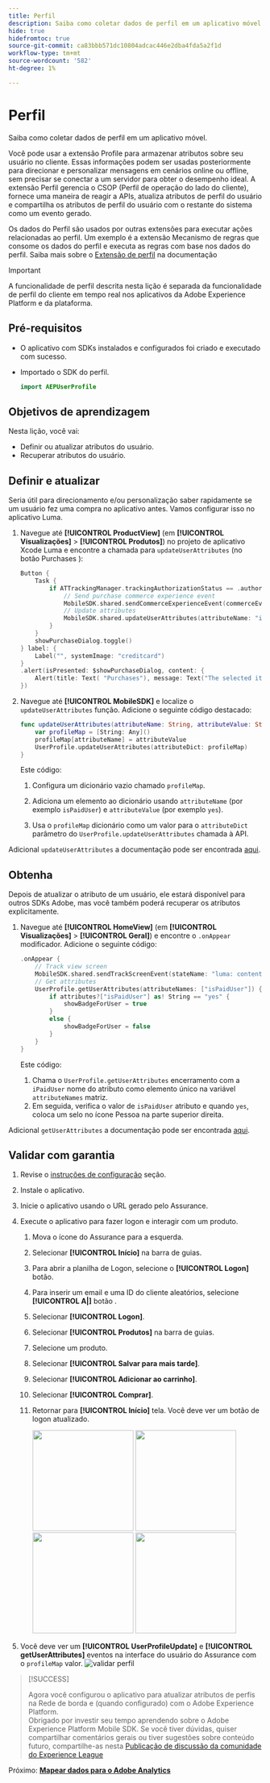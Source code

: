 ```yaml
---
title: Perfil
description: Saiba como coletar dados de perfil em um aplicativo móvel.
hide: true
hidefromtoc: true
source-git-commit: ca83bbb571dc10804adcac446e2dba4fda5a2f1d
workflow-type: tm+mt
source-wordcount: '582'
ht-degree: 1%

---
```


# Perfil

Saiba como coletar dados de perfil em um aplicativo móvel.

Você pode usar a extensão Profile para armazenar atributos sobre seu usuário no cliente. Essas informações podem ser usadas posteriormente para direcionar e personalizar mensagens em cenários online ou offline, sem precisar se conectar a um servidor para obter o desempenho ideal. A extensão Perfil gerencia o CSOP (Perfil de operação do lado do cliente), fornece uma maneira de reagir a APIs, atualiza atributos de perfil do usuário e compartilha os atributos de perfil do usuário com o restante do sistema como um evento gerado.

Os dados do Perfil são usados por outras extensões para executar ações relacionadas ao perfil. Um exemplo é a extensão Mecanismo de regras que consome os dados do perfil e executa as regras com base nos dados do perfil. Saiba mais sobre o [Extensão de perfil](https://developer.adobe.com/client-sdks/documentation/profile/) na documentação

>[!IMPORTANT]
>
>A funcionalidade de perfil descrita nesta lição é separada da funcionalidade de perfil do cliente em tempo real nos aplicativos da Adobe Experience Platform e da plataforma.


## Pré-requisitos

* O aplicativo com SDKs instalados e configurados foi criado e executado com sucesso.
* Importado o SDK do perfil.

  ```swift
  import AEPUserProfile
  ```

## Objetivos de aprendizagem

Nesta lição, você vai:

* Definir ou atualizar atributos do usuário.
* Recuperar atributos do usuário.


## Definir e atualizar

Seria útil para direcionamento e/ou personalização saber rapidamente se um usuário fez uma compra no aplicativo antes. Vamos configurar isso no aplicativo Luma.

1. Navegue até **[!UICONTROL ProductView]** (em **[!UICONTROL Visualizações]** > **[!UICONTROL Produtos]**) no projeto de aplicativo Xcode Luma e encontre a chamada para `updateUserAttributes` (no botão Purchases ):

   ```swift {highlight="8-9"}
   Button {
       Task {
           if ATTrackingManager.trackingAuthorizationStatus == .authorized {
               // Send purchase commerce experience event
               MobileSDK.shared.sendCommerceExperienceEvent(commerceEventType: "purchases", product: product)
               // Update attributes
               MobileSDK.shared.updateUserAttributes(attributeName: "isPaidUser", attributeValue: "yes")
           }
       }
       showPurchaseDialog.toggle()
   } label: {
       Label("", systemImage: "creditcard")
   }
   .alert(isPresented: $showPurchaseDialog, content: {
       Alert(title: Text( "Purchases"), message: Text("The selected item is purchased…"))
   })
   ```

2. Navegue até **[!UICONTROL MobileSDK]** e localize o `updateUserAttributes` função. Adicione o seguinte código destacado:

   ```swift {highlight="2-4"}
   func updateUserAttributes(attributeName: String, attributeValue: String) {
       var profileMap = [String: Any]()
       profileMap[attributeName] = attributeValue
       UserProfile.updateUserAttributes(attributeDict: profileMap)
   }
   ```

   Este código:

   1. Configura um dicionário vazio chamado `profileMap`.

   1. Adiciona um elemento ao dicionário usando `attributeName` (por exemplo `isPaidUser`) e `attributeValue` (por exemplo `yes`).

   1. Usa o `profileMap` dicionário como um valor para o `attributeDict` parâmetro do `UserProfile.updateUserAttributes` chamada à API.


Adicional `updateUserAttributes` a documentação pode ser encontrada [aqui](https://developer.adobe.com/client-sdks/documentation/profile/api-reference/#updateuserattribute).

## Obtenha

Depois de atualizar o atributo de um usuário, ele estará disponível para outros SDKs Adobe, mas você também poderá recuperar os atributos explicitamente.

1. Navegue até **[!UICONTROL HomeView]** (em **[!UICONTROL Visualizações]** > **[!UICONTROL Geral]**) e encontre o `.onAppear` modificador. Adicione o seguinte código:

   ```swift {highlight="3-11"}
   .onAppear {
       // Track view screen
       MobileSDK.shared.sendTrackScreenEvent(stateName: "luma: content: ios: us: en: home")
       // Get attributes
       UserProfile.getUserAttributes(attributeNames: ["isPaidUser"]) { attributes, error in
           if attributes?["isPaidUser"] as! String == "yes" {
               showBadgeForUser = true
           }
           else {
               showBadgeForUser = false
           }
       }
   }
   ```

   Este código:

   1. Chama o `UserProfile.getUserAttributes` encerramento com a `iPaidUser` nome do atributo como elemento único na variável `attributeNames` matriz.
   1. Em seguida, verifica o valor de `isPaidUser` atributo e quando `yes`, coloca um selo no ícone Pessoa na parte superior direita.

Adicional `getUserAttributes` a documentação pode ser encontrada [aqui](https://developer.adobe.com/client-sdks/documentation/profile/api-reference/#getuserattributes).

## Validar com garantia

1. Revise o [instruções de configuração](assurance.md) seção.
1. Instale o aplicativo.
1. Inicie o aplicativo usando o URL gerado pelo Assurance.
1. Execute o aplicativo para fazer logon e interagir com um produto.

   1. Mova o ícone do Assurance para a esquerda.
   1. Selecionar **[!UICONTROL Início]** na barra de guias.
   1. Para abrir a planilha de Logon, selecione o **[!UICONTROL Logon]** botão.
   1. Para inserir um email e uma ID do cliente aleatórios, selecione **[!UICONTROL A|]** botão .
   1. Selecionar **[!UICONTROL Logon]**.
   1. Selecionar **[!UICONTROL Produtos]** na barra de guias.
   1. Selecione um produto.
   1. Selecionar **[!UICONTROL Salvar para mais tarde]**.
   1. Selecionar **[!UICONTROL Adicionar ao carrinho]**.
   1. Selecionar **[!UICONTROL Comprar]**.
   1. Retornar para **[!UICONTROL Início]** tela. Você deve ver um botão de logon atualizado.

      <img src="./assets/mobile-app-events-1.png" width="200"> <img src="./assets/mobile-app-events-2.png" width="200"> <img src="./assets/mobile-app-events-3.png" width="200"> <img src="./assets/personbadges.png" width="200">

1. Você deve ver um **[!UICONTROL UserProfileUpdate]** e **[!UICONTROL getUserAttributes]** eventos na interface do usuário do Assurance com o `profileMap` valor.
   ![validar perfil](assets/profile-validate.png)

>[!SUCCESS]
>
>Agora você configurou o aplicativo para atualizar atributos de perfis na Rede de borda e (quando configurado) com o Adobe Experience Platform.<br/>Obrigado por investir seu tempo aprendendo sobre o Adobe Experience Platform Mobile SDK. Se você tiver dúvidas, quiser compartilhar comentários gerais ou tiver sugestões sobre conteúdo futuro, compartilhe-as nesta [Publicação de discussão da comunidade do Experience League](https://experienceleaguecommunities.adobe.com/t5/adobe-experience-platform-launch/tutorial-discussion-implement-adobe-experience-cloud-in-mobile/td-p/443796)

Próximo: **[Mapear dados para o Adobe Analytics](analytics.md)**
